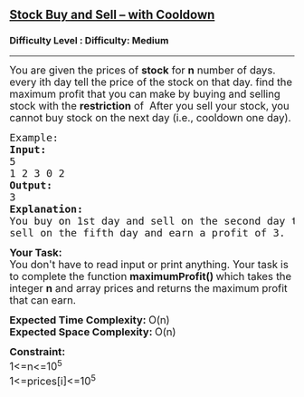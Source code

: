 <h2><a href="https://www.geeksforgeeks.org/problems/buy-stock-with-cooldown/1">Stock Buy and Sell – with Cooldown</a></h2><h3>Difficulty Level : Difficulty: Medium</h3><hr><div class="problems_problem_content__Xm_eO"><p><span style="font-size: 18px;">You are given the prices of <strong>stock</strong> for <strong>n</strong> number of days. every ith day tell the price of the stock on that day. find the maximum profit that you can make by buying and selling stock with the <strong>restriction</strong> of&nbsp; After you sell your stock, you cannot buy stock on the next day (i.e., cooldown one day).</span></p>
<pre><span style="font-size: 18px;">Example:
<strong>Input:</strong>
5
1 2 3 0 2
<strong>Output:</strong>
3
<strong>Explanation:</strong>
You buy on 1st day and sell on the second day then cooldown, then buy on the fourth day and
sell on the fifth day and earn a profit of 3.</span></pre>
<p><span style="font-size: 18px;"><strong>Your Task:</strong><br>You don't have to read input or print anything. Your task is to complete the function <strong>maximumProfit()&nbsp;</strong>which takes the integer <strong>n</strong> and array prices and returns the maximum profit that can earn.</span></p>
<p><span style="font-size: 18px;"><strong>Expected Time Complexity: </strong>O(n)<br><strong>Expected Space Complexity: </strong>O(n)</span></p>
<p><span style="font-size: 18px;"><strong>Constraint:</strong><br>1&lt;=n&lt;=10<sup>5</sup><br>1&lt;=prices[i]&lt;=10<sup>5</sup></span></p></div>